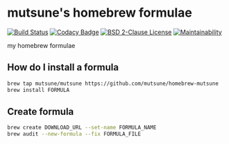 # mutsune's homebrew formulae

[![Build Status](https://travis-ci.com/mutsune/homebrew-mutsune.svg?branch=master)](https://travis-ci.com/mutsune/homebrew-mutsune)
[![Codacy Badge](https://api.codacy.com/project/badge/Grade/8412ec3b117f4ef6a33ff3ae3ac57834)](https://app.codacy.com/app/mutsune/homebrew-mutsune?utm_source=github.com&utm_medium=referral&utm_content=mutsune/homebrew-mutsune&utm_campaign=Badge_Grade_Settings)
[![BSD 2-Clause License](https://img.shields.io/badge/license-BSD%202--Clause-blue.svg)](https://github.com/mutsune/homebrew-mutsune/blob/master/LICENSE)
[![Maintainability](https://api.codeclimate.com/v1/badges/d773b0187023e7e1d2b1/maintainability)](https://codeclimate.com/github/mutsune/homebrew-mutsune/maintainability)

my homebrew formulae

## How do I install a formula

```sh
brew tap mutsune/mutsune https://github.com/mutsune/homebrew-mutsune
brew install FORMULA
```

## Create formula

```sh
brew create DOWNLOAD_URL --set-name FORMULA_NAME
brew audit --new-formula --fix FORMULA_FILE
```
